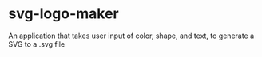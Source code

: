 # svg-logo-maker
An application that takes user input of color, shape, and text, to generate a SVG to a .svg file

